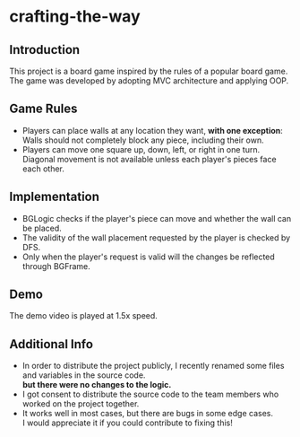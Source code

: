# crafting-the-way

## Introduction

This project is a board game inspired by the rules of a popular board game.  
The game was developed by adopting MVC architecture and applying OOP.

## Game Rules

- Players can place walls at any location they want, **with one exception**:  
Walls should not completely block any piece, including their own.
- Players can move one square up, down, left, or right in one turn.  
  Diagonal movement is not available unless each player's pieces face each other.

## Implementation

- BGLogic checks if the player's piece can move and whether the wall can be placed.
- The validity of the wall placement requested by the player is checked by DFS.
- Only when the player's request is valid will the changes be reflected through BGFrame.

## Demo

The demo video is played at 1.5x speed.

## Additional Info
- In order to distribute the project publicly, I recently renamed some files and variables in the source code.  
  **but there were no changes to the logic.**  
- I got consent to distribute the source code to the team members who worked on the project together.  
- It works well in most cases, but there are bugs in some edge cases.  
  I would appreciate it if you could contribute to fixing this!  
